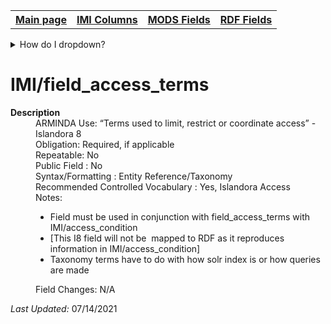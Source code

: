 <!DOCTYPE html>
<html>

<body>
<table style="width:100%">
  <tr>
    <th><a href="index.md">Main page</a></th>
	<th><a href="IMI.md">IMI Columns</a></th>
    <th><a href="MODS.md">MODS Fields</a></th>
    <th><a href="RDF.md">RDF Fields</a></th>
  </tr>
</table>
<details>
<summary>How do I dropdown?</summary>
<br>
This is how you dropdown.
</details>
<h1>IMI/field_access_terms</h1>
<dl>
  <dt><b>Description</b></dt>
  <dd>ARMINDA Use: “Terms used to limit, restrict or coordinate access” - Islandora 8</dd>
  <dd>Obligation: Required, if applicable</dd>
  <dd>Repeatable: No</dd>
  <dd>Public Field : No</dd>
  <dd>Syntax/Formatting : Entity Reference/Taxonomy  </dd>
  <dd>Recommended Controlled Vocabulary : Yes, Islandora Access</dd>
  <dd>Notes: 
	<ul>
		<li>Field must be used in conjunction with field_access_terms with IMI/access_condition</li>
		<li>[This I8 field will not be  mapped to RDF as it reproduces information in IMI/access_condition]</li>
		<li>Taxonomy terms have to do with how solr index is or how queries are made</li>
	</ul>
	</dd>
  <dd>Field Changes: N/A</dd>
</dl>
<p><i>Last Updated: </i>07/14/2021</p>
</body>
</html>